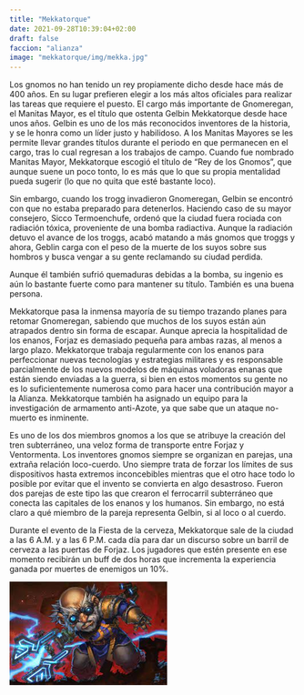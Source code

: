 ```yaml
---
title: "Mekkatorque"
date: 2021-09-28T10:39:04+02:00
draft: false
faccion: "alianza"
image: "mekkatorque/img/mekka.jpg"
---
```

Los gnomos no han tenido un rey propiamente dicho desde hace más de 400 años. En su lugar prefieren elegir a los más altos oficiales para realizar las tareas que requiere el puesto. El cargo más importante de Gnomeregan, el Manitas Mayor, es el título que ostenta Gelbin Mekkatorque desde hace unos años. Gelbin es uno de los más reconocidos inventores de la historia, y se le honra como un líder justo y habilidoso. A los Manitas Mayores se les permite llevar grandes títulos durante el periodo en que permanecen en el cargo, tras lo cual regresan a los trabajos de campo. Cuando fue nombrado Manitas Mayor, Mekkatorque escogió el título de “Rey de los Gnomos”, que aunque suene un poco tonto, lo es más que lo que su propia mentalidad pueda sugerir (lo que no quita que esté bastante loco).

Sin embargo, cuando los trogg invadieron Gnomeregan, Gelbin se encontró con que no estaba preparado para detenerlos. Haciendo caso de su mayor consejero, Sicco Termoenchufe, ordenó que la ciudad fuera rociada con radiación tóxica, proveniente de una bomba radiactiva. Aunque la radiación detuvo el avance de los troggs, acabó matando a más gnomos que troggs y ahora, Geblin carga con el peso de la muerte de los suyos sobre sus hombros y busca vengar a su gente reclamando su ciudad perdida.

Aunque él también sufrió quemaduras debidas a la bomba, su ingenio es aún lo bastante fuerte como para mantener su título. También es una buena persona.

Mekkatorque pasa la inmensa mayoría de su tiempo trazando planes para retomar Gnomeregan, sabiendo que muchos de los suyos están aún atrapados dentro sin forma de escapar. Aunque aprecia la hospitalidad de los enanos, Forjaz es demasiado pequeña para ambas razas, al menos a largo plazo. Mekkatorque trabaja regularmente con los enanos para perfeccionar nuevas tecnologías y estrategias militares y es responsable parcialmente de los nuevos modelos de máquinas voladoras enanas que están siendo enviadas a la guerra, si bien en estos momentos su gente no es lo suficientemente numerosa como para hacer una contribución mayor a la Alianza. Mekkatorque también ha asignado un equipo para la investigación de armamento anti-Azote, ya que sabe que un ataque no-muerto es inminente.

Es uno de los dos miembros gnomos a los que se atribuye la creación del tren subterráneo, una veloz forma de transporte entre Forjaz y Ventormenta. Los inventores gnomos siempre se organizan en parejas, una extraña relación loco-cuerdo. Uno siempre trata de forzar los límites de sus dispositivos hasta extremos inconcebibles mientras que el otro hace todo lo posible por evitar que el invento se convierta en algo desastroso. Fueron dos parejas de este tipo las que crearon el ferrocarril subterráneo que conecta las capitales de los enanos y los humanos. Sin embargo, no está claro a qué miembro de la pareja representa Gelbin, si al loco o al cuerdo.

Durante el evento de la Fiesta de la cerveza, Mekkatorque sale de la ciudad a las 6 A.M. y a las 6 P.M. cada día para dar un discurso sobre un barril de cerveza a las puertas de Forjaz. Los jugadores que estén presente en ese momento recibirán un buff de dos horas que incrementa la experiencia ganada por muertes de enemigos un 10%.

![mekka](img/mekka.jpg)